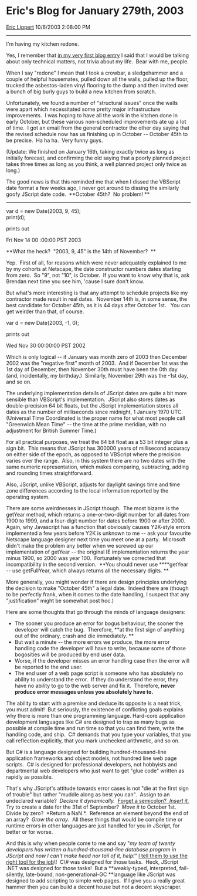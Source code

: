 # Eric's Blog for January 279th, 2003

[Eric Lippert](https://social.msdn.microsoft.com/profile/Eric%20Lippert) 10/6/2003 2:08:00 PM

-----

 

I'm having my kitchen redone.  

Yes, I remember that [in my very first blog entry](/ericlippert/archive/2003/09/12/52975.aspx "http://blogs.msdn.com/ericlippert/archive/2003/09/12/52975.aspx") I said that I would be talking about only technical matters, not trivia about my life.  Bear with me, people. 

When I say "redone" I mean that I took a crowbar, a sledgehammer and a couple of helpful housemates, pulled down all the walls, pulled up the floor, trucked the asbestos-laden vinyl flooring to the dump and then invited over a bunch of big burly guys to build a new kitchen from scratch. 

Unfortunately, we found a number of "structural issues" once the walls were apart which necessitated some pretty major infrastructure improvements.  I was hoping to have all the work in the kitchen done in early October, but these various non-scheduled improvements ate up a lot of time.  I got an email from the general contractor the other day saying that the revised schedule now has us finishing up in October -- October 45th to be precise.  Ha ha ha.  Very funny guys.  

(Update: We finished on January 16th, taking exactly twice as long as initially forecast, and confirming the old saying that a poorly planned project takes three times as long as you think, a well planned project only twice as long.) 

The good news is that this reminded me that when I dissed the VBScript date format a few weeks ago, I never got around to dissing the similarly goofy JScript date code.  **October 45th?  No problem\! **

****

var d = new Date(2003, 9, 45);  
print(d); 

prints out 

Fri Nov 14 00 :00:00 PST 2003 

**What the heck?  "2003, 9, 45" is the 14th of November?  **

Yep.  First of all, for reasons which were never adequately explained to me by my cohorts at Netscape, the date constructor numbers dates starting from zero.  So "9", not "10", is October.  If you want to know why that is, ask Brendan next time you see him, 'cause I sure don't know. 

But what's more interesting is that any attempt to schedule projects like my contractor made result in real dates.  November 14th is, in some sense, the best candidate for October 45th, as it is 44 days after October 1st.   You can get weirder than that, of course.  

var d = new Date(2003, -1, 0); 

prints out 

Wed Nov 30 00:00:00 PST 2002 

Which is only logical -- if January was month zero of 2003 then December 2002 was the "negative first" month of 2003.  And if December 1st was the 1st day of December, then November 30th must have been the 0th day (and, incidentally, my birthday.)  Similarly, November 29th was the -1st day, and so on. 

The underlying implementation details of JScript dates are quite a bit more sensible than VBScript's implementation.  JScript also stores dates as double-precision 64 bit floats, but the JScript implementation stores all dates as the number of milliseconds since midnight, 1 January 1970 UTC.  (Universal Time Coordinated is the proper name for what most people call "Greenwich Mean Time" -- the time at the prime meridian, with no adjustment for British Summer Time.) 

For all practical purposes, we treat the 64 bit float as a 53 bit integer plus a sign bit.  This means that JScript has 300000 years of millisecond accuracy on either side of the epoch, as opposed to VBScript where the precision varies over the range.  Also, in this system there are no two dates with the same numeric representation, which makes comparing, subtracting, adding and rounding times straightforward.  

Also, JScript, unlike VBScript, adjusts for daylight savings time and time zone differences according to the local information reported by the operating system. 

There are some weirdnesses in JScript though.  The most bizarre is the getYear method, which returns a one-or-two-digit number for all dates from 1900 to 1999, and a four-digit number for dates before 1900 or after 2000.  Again, why Javascript has a function that obviously causes Y2K-style errors implemented a few years before Y2K is unknown to me -- ask your favourite Netscape language designer next time you meet one at a party.  Microsoft didn't make the problem any better when we screwed up our implementation of getYear -- the original IE implementation returns the year minus 1900, so 2000 was year 100.  Fortunately we corrected that incompatibility in the second version.  **You should never use ****getYear -- use getFullYear, which always returns all the necessary digits. **

More generally, you might wonder if there are design principles underlying the decision to make "October 45th" a legal date.  Indeed there are (though to be perfectly frank, when it comes to the date handling, I suspect that any "justification" might be somewhat post hoc.) 

Here are some thoughts that go through the minds of language designers: 

  - The sooner you produce an error for bogus behaviour, the sooner the developer will catch the bug.  Therefore, **at the first sign of anything out of the ordinary, crash and die immediately. **
  - But wait a minute -- the more errors we produce, the more error handling code the developer will have to write, because some of those bogosities will be produced by end user data. 
  - Worse, if the developer misses an error handling case then the error will be reported to the end user. 
  - The end user of a web page script is someone who has absolutely no ability to understand the error.  If they do understand the error, they have no ability to go to the web server and fix it.  Therefore, **never produce error messages unless you absolutely have to.** 

The ability to start with a premise and deduce its opposite is a neat trick, you must admit\!  But seriously, the existence of conflicting goals explains why there is more than one programming language. Hard-core application development languages like C\# are designed to trap as many bugs as possible at compile time and run time so that you can find them, write the handling code, and ship.  C\# demands that you type your variables, that you call reflection explicitly, that you mark unchecked arithmetic, and so on.  

But C\# is a language designed for building hundred-thousand-line application frameworks and object models, not hundred line web page scripts.  C\# is designed for professional developers, not hobbyists and departmental web developers who just want to get "glue code" written as rapidly as possible. 

That's why JScript's attitude towards error cases is not "die at the first sign of trouble" but rather "muddle along as best you can".  Assign to an undeclared variable?  *Declare it dynamically.*  [Forget a semicolon?  *Insert it.*](/ericlippert/archive/2004/02/02/66334.aspx "http://blogs.msdn.com/ericlippert/archive/2004/02/02/66334.aspx")  Try to create a date for the 31st of September?  *Move it* to October 1st.  Divide by zero?  *Return a NaN *.  Reference an element beyond the end of an array?  *Grow the array*.  All these things that would be compile time or runtime errors in other languages are just handled for you in JScript, for better or for worse. 

And this is why when people come to me and say "*my team of twenty developers has written a hundred-thousand-line database program in JScript and now I can't make head nor tail of it, help\!"* [I tell them to use the right tool for the job](/ericlippert/archive/2003/11/18/53388.aspx "http://blogs.msdn.com/ericlippert/archive/2003/11/18/53388.aspx")\!  C\# was designed for those tasks.  Heck, JScript .NET was designed for those tasks\!  But a **weakly-typed, interpreted, fail-silently, late-bound, non-generational-GC **language like JScript was designed to add scripting to simple web pages.  If I give you a really great hammer then you can build a decent house but not a decent skyscraper.

